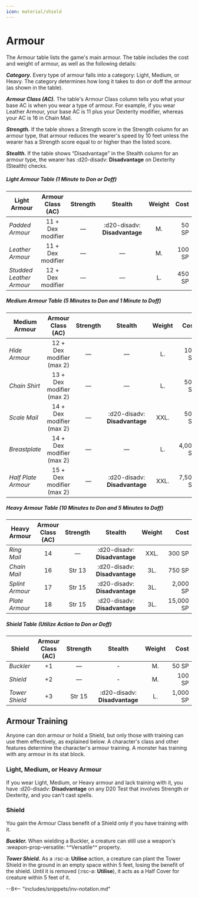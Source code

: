 ```yaml
---
icon: material/shield
---
```


# Armour

The Armour table lists the game's main armour. The table includes the cost and weight of armour, as well as the following details:

***Category.*** Every type of armour falls into a category: Light, Medium, or Heavy. The category determines how long it takes to don or doff the armour (as shown in the table).

***Armour Class (AC).*** The table's Armour Class column tells you what your base AC is when you wear a type of armour. For example, if you wear Leather Armour, your base AC is 11 plus your Dexterity modifier, whereas your AC is 16 in Chain Mail.

***Strength.*** If the table shows a Strength score in the Strength column for an armour type, that armour reduces the wearer's speed by 10 feet unless the wearer has a Strength score equal to or higher than the listed score.

***Stealth.*** If the table shows “Disadvantage” in the Stealth column for an armour type, the wearer has :d20-disadv: **Disadvantage** on Dexterity (Stealth) checks.

##### Light Armour Table (1 Minute to Don or Doff)

| Light Armour | Armour Class (AC) | Strength | Stealth | Weight | Cost |
|---|:-:|:-:|:-:|:-:|--:|
| *Padded Armour* | 11 + Dex modifier | — | :d20-disadv: **Disadvantage** | M. | 50 SP |
| *Leather Armour* | 11 + Dex modifier | — | — | M. | 100 SP |
| *Studded Leather Armour* | 12 + Dex modifier | — | — | L. | 450 SP |

##### Medium Armour Table (5 Minutes to Don and 1 Minute to Doff)

| Medium Armour | Armour Class (AC) | Strength | Stealth | Weight | Cost |
|---|:-:|:-:|:-:|:-:|--:|
| *Hide Armour* | 12 + Dex modifier (max 2) | — | — | L. | 100 SP |
| *Chain Shirt* | 13 + Dex modifier (max 2) | — | — | L. | 500 SP |
| *Scale Mail* | 14 + Dex modifier (max 2) | — | :d20-disadv: **Disadvantage** | XXL. | 500 SP |
| *Breastplate* | 14 + Dex modifier (max 2) | — | — | L. | 4,000 SP |
| *Half Plate Armour* | 15 + Dex modifier (max 2) | — | :d20-disadv: **Disadvantage** | XXL. | 7,500 SP |

##### Heavy Armour Table (10 Minutes to Don and 5 Minutes to Doff)

| Heavy Armour | Armour Class (AC) | Strength | Stealth | Weight | Cost |
|---|:-:|:-:|:-:|:-:|--:|
| *Ring Mail* | 14 | — | :d20-disadv: **Disadvantage** | XXL. | 300 SP |
| *Chain Mail* | 16 | Str 13 | :d20-disadv: **Disadvantage** | 3L. | 750 SP |
| *Splint Armour* | 17 | Str 15 | :d20-disadv: **Disadvantage** | 3L. | 2,000 SP |
| *Plate Armour* | 18 | Str 15 | :d20-disadv: **Disadvantage** | 3L. | 15,000 SP |

##### Shield Table (Utilize Action to Don or Doff)

| Shield  | Armour Class (AC) | Strength | Stealth | Weight | Cost |
|---|:-:|:-:|:-:|:-:|--:|
| *Buckler* | +1 | — | - | M. | 50 SP |
| *Shield* | +2 | — | - | M. | 100 SP |
| *Tower Shield* | +3 | Str 15 | :d20-disadv: **Disadvantage** | L. | 1,000 SP |

## Armour Training

Anyone can don armour or hold a Shield, but only those with training can use them effectively, as explained below. A character's class and other features determine the character's armour training. A monster has training with any armour in its stat block.

### Light, Medium, or Heavy Armour

If you wear Light, Medium, or Heavy armour and lack training with it, you have :d20-disadv: **Disadvantage** on any D20 Test that involves Strength or Dexterity, and you can't cast spells.

### Shield

You gain the Armour Class benefit of a Shield only if you have training with it.

***Buckler.*** When wielding a Buckler, a creature can still use a weapon's :weapon-prop-versatile: ^^Versatile^^ property.

***Tower Shield.*** As a :rsc-a: **Utilise** action, a creature can plant the Tower Shield in the ground in an empty space within 5 feet, losing the benefit of the shield. Until it is removed (:rsc-a: **Utilise**), it acts as a Half Cover for creature within 5 feet of it.

--8<-- "includes/snippets/inv-notation.md"

